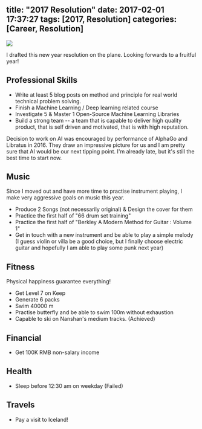 
title: "2017 Resolution"
date: 2017-02-01 17:37:27
tags: [2017, Resolution]
categories: [Career, Resolution]
---

![](https://wenzhong-1259152588.cos.ap-beijing.myqcloud.com/img/blog/2017-resolution.jpg)

I drafted this new year resolution on the plane. Looking forwards to a fruitful year!

<!-- more -->

## Professional Skills
* Write at least 5 blog posts on method and principle for real world technical problem solving.
* Finish a Machine Learning / Deep learning related course
* Investigate 5 & Master 1 Open-Source Machine Learning Libraries
* Build a strong team -- a team that is capable to deliver high quality product, that is self driven and motivated, that is with high reputation.

Decision to work on AI was encouraged by performance of AlphaGo and Libratus in 2016. They draw an impressive picture for us and I am pretty sure that AI would be our next tipping point. I'm already late, but it's still the best time to start now.

## Music
Since I moved out and have more time to practise instrument playing, I make very aggressive goals on music this year.

* Produce 2 Songs (not necessarily original) & Design the cover for them
* Practice the first half of "66 drum set training"
* Practice the first half of "Berkley A Modern Method for Guitar : Volume 1"
* Get in touch with a new instrument and be able to play a simple melody (I guess violin or villa be a good choice, but I finally choose electric guitar and hopefully I am able to play some punk next year)

## Fitness
Physical happiness guarantee everything!

* Get Level 7 on Keep
* Generate 6 packs
* Swim 40000 m
* Practise butterfly and be able to swim 100m without exhaustion
* Capable to ski on Nanshan's medium tracks. (Achieved)

## Financial 
* Get 100K RMB non-salary income

## Health
* Sleep before 12:30 am on weekday (Failed)

## Travels
* Pay a visit to Iceland!

